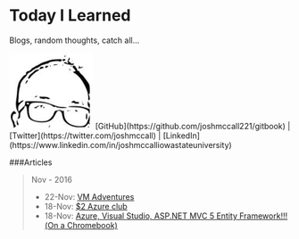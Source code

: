 # Today I Learned 
Blogs, random thoughts, catch all...

<img src="images/avatar.png" width="150">
[GitHub](https://github.com/joshmccall221/gitbook) | [Twitter](https://twitter.com/joshmccall) | [LinkedIn](https://www.linkedin.com/in/joshmccalliowastateuniversity)







###Articles
>Nov - 2016
>* 22-Nov: [VM Adventures](articles/vm_adventures.md)
>* 18-Nov:  [$2 Azure club](articles/azure_pricing.md)
>* 18-Nov: [Azure, Visual Studio, ASP.NET MVC 5 Entity Framework!!!(On a Chromebook)](articles/chromebook.md)
